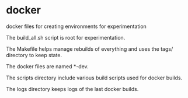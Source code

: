 # docker

docker files for creating environments for experimentation

The build_all.sh script is root for experimentation.

The Makefile helps manage rebuilds of everything and uses the tags/ directory to keep state.

The docker files are named *-dev.

The scripts directory include various build scripts used for docker builds.

The logs directory keeps logs of the last docker builds.

